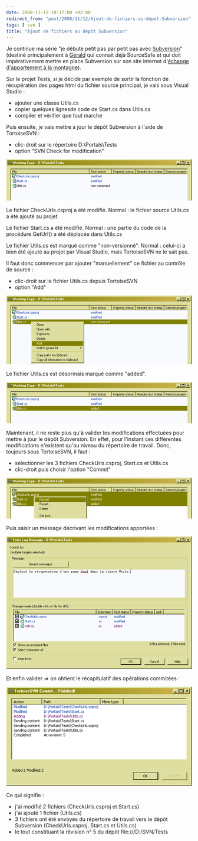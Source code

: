 ```yaml
---
date: 2008-11-12 19:17:00 +02:00
redirect_from: "post/2008/11/12/Ajout-de-fichiers-au-depot-Subversion"
tags: [ svn ]
title: "Ajout de fichiers au dépôt Subversion"
---
```


Je continue ma série "je débute petit pas par petit pas avec [Subversion](/tags/svn/)" (destiné principalement à
[Gérald](http://blog.traverseer.com/) qui connait déjà SourceSafe et
qui doit impérativement mettre en place Subversion sur son site internet
d'[échange d'appartement à la
montagne](http://traverseer.com/)).

Sur le projet Tests, si je décide par exemple de sortir la fonction de
récupération des pages html du fichier source principal, je vais sous Visual
Studio :

* ajouter une classe Utils.cs
* copier quelques lignesde code de Start.cs dans Utils.cs
* compiler et vérifier que tout marche

Puis ensuite, je vais mettre à jour le dépôt Subversion à l'aide de
TortoiseSVN :

* clic-droit sur le répertoire D:\Portals\Tests
* option "SVN Check for modification"

![](/public/2008/01-check.png)

Le fichier CheckUrls.csproj a été modifié. Normal : le fichier source
Utils.cs a été ajouté au projet

Le fichier Start.cs a été modifié. Normal : une partie du code de la
procédure GetUrl() a été déplacée dans Utils.cs

Le fichier Utils.cs est marqué comme "non-versionné". Normal : celui-ci
a bien été ajouté au projet par Visual Studio, mais TortoiseSVN ne le sait
pas.

Il faut donc commencer par ajouter "manuellement" ce fichier au contrôle de
source :

* clic-droit sur le fichier Utils.cs depuis TortoiseSVN
* option "Add"

![](/public/2008/02-add.png)

Le fichier Utils.cs est désormais marqué comme "added".

![](/public/2008/03-added.png)

Maintenant, il ne reste plus qu'à valider les modifications effectuées pour
mettre à jour le dépôt Subversion. En effet, pour l'instant ces différentes
modifications n'existent qu'au niveau du répertoire de travail. Donc, toujours
sous TortoiseSVN, il faut :

* sélectionner les 3 fichiers CheckUrls.csproj, Start.cs et Utils.cs
* clic-droit puis choisir l'option "Commit"

![](/public/2008/04-commit.png)

Puis saisir un message décrivant les modifications apportées :

![](/public/2008/05-message.png)

Et enfin valider => on obtient le récapitulatif des opérations
commitées :

![](/public/2008/06-finished.png)

Ce qui signifie :

* j'ai modifié 2 fichiers (CheckUrls.csproj et Start.cs)
* j'ai ajouté 1 fichier (Utils.cs)
* 3 fichiers ont été envoyés du répertoire de travail vers le dépôt
Subversion (CheckUrls.csproj, Start.cs et Utils.cs)
* le tout constituant la révision n° 5 du dépôt file:///D:/SVN/Tests
